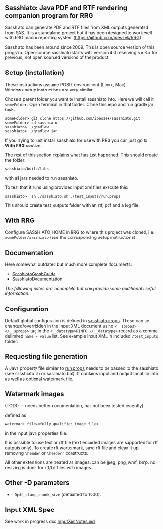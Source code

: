 Sasshiato: Java PDF and RTF rendering companion program for RRG
-----------------------------------------------------------------

Sasshiato can generate PDF and RTF files from XML outputs generated from SAS.
It is a standalone project but it has been designed to work well with RRG macro reporting system
(https://github.com/ipeszek/RRG).

Sasshiato has been around since 2009. This is open source version of this program. 
Open source sasshiato starts with version 4.0 reserving <= 3.x for previous, not open
sourced versions of the product.

Setup (installation)
--------------------

These instructions assume POSIX environment (Linux, Mac).  
Windows setup instructions are very similar. 

Chose a parent folder you want to install sasshiato into. 
Here we will call it `someFolder`. Open terminal in that folder. 
Clone this repo and run gradle jar task:

```
someFolder> git clone https://github.com/ipeszek/sasshiato.git
someFolder> cd sasshiato
sasshiato> ./gradlew
sasshiato> ./gradlew jar
```

If you trying to just install sasshiato for use with RRG you can just go to __With RRG__ section.

The rest of this section explains what has just happened. This should create the folder: 
```
sasshiato/build/libs
```
with all jars needed to run sasshiato.


To test that it runs using provided input xml files execute this:
```
sasshiato>  sh ./sasshiato.sh ./test_inputs/run.props
```
This should create test_outputs folder with an rtf, pdf and a log file.


With RRG
--------

Configure SASSHIATO_HOME in RRG to where this project was cloned,
i.e. `someFolder/sasshiato` (see the corresponding setup instructions). 


Documentation
-------------
Here somewhat outdated but much more complete documents:
* [SasshiatoCrashGuide](docs/SasshiatoCrashGuide.pdf)
* [SasshiatoDocumentation](docs/SasshiatoDocumentation.pdf)


_The following notes are incomplete but can provide some additional useful information:_ 

Configuration
-------------
Default global configuration is defined in [sasshiato.props](src/main/resources/sasshiato.props).
These can be changed/overridden in the input XML document
using `<__sprops></__sprops>` tag in the `<__datatype>RINFO </__datatype>` record as a comma delimited `name = value` list.
See example input XML in included `/test_inputs` folder.

Requesting file generation
--------------------------
A Java property file similar to [run.props](test_inputs/run.props)
needs to be passed to the sasshiato (see sasshiato.sh or sasshiato.bat).
It contains input and output location info as well as optional watermark file.

Watermark images
-----------------
(TODO -- needs better documentation, has not been tested recently)

defined as 
```
watermark_file=<fully qualified image file>
```
in the input java properties file.

It is possible to use text or rtf file (text encoded images are supported for rtf outputs only). 
To create rft wartermark, save rft file and clean it up removing `\header` or `\headerr` constructs.

All other extensions are treated as images: can be jpeg, png, wmf, bmp.
no resizing is done for rtf/txt files with images.


Other -D parameters
-------------------
* `-Dpdf_stamp_chunk_size` (defaulted to 1000).


Input XML Spec
--------------
See work in progress doc [InputXmlNotes.md](docs/InputXmlNotes.md)


